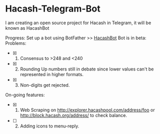 # Hacash-Telegram-Bot

I am creating an open source project for Hacash in Telegram, it will be known as HacashBot

Progress:
Set up a bot using BotFather >> [HacashBot](t.me/HacashBot)
Bot is in beta:
Problems:
- [x] 1. Consensus to >248 and <240
- [x] 2. Rounding Up numbers still in debate since lower values can't be represented in higher formats.
- [x] 3. Non-digits get rejected.

On-going features:
- [x] 1. Web Scraping on http://explorer.hacashpool.com/address/foo or http://block.hacash.org/address/ to check balance.
- [ ] 2. Adding icons to menu-reply.


